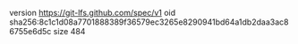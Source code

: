 version https://git-lfs.github.com/spec/v1
oid sha256:8c1c1d08a7701888389f36579ec3265e8290941bd64a1db2daa3ac86755e6d5c
size 484

